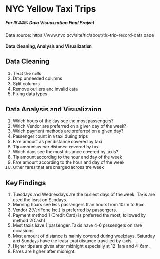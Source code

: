 # NYC Yellow Taxi Trips 
##### For IS 445: Data Visualization Final Project

Data source: https://www.nyc.gov/site/tlc/about/tlc-trip-record-data.page

#### Data Cleaning, Analysis and Visualization
 
 
 

## Data Cleaning
1. Treat the nulls
2. Drop unneeded columns
3. Split columns
4. Remove outliers and invalid data
5. Fixing data types




## Data Analysis and Visualizaion
1. Which hours of the day see the most passengers?
2. Which Vendor are preferred on a given day of the week?
3. Which payment methods are preferred on a given day?
4. Passenger count in a taxi during trips
5. Fare amount as per distance covered by taxi
6. Tip amount as per distance covered by taxi
7. Which days see the most distance covered by taxis?
8. Tip amount according to the hour and day of the week
9. Fare amount according to the hour and day of the week
10. Other fares that are charged across the week




## Key Findings
1. Tuesdays and Wednesdays are the busiest days of the week. Taxis are used the least on Sundays.
2. Morning hours see less passengers than hours from 10am to 9pm.
3. Vendor 2(VeriFone Inc.) is preferred by passengers.
4. Payment method 1 (Credit Card) is preferred the most, followed by method 2(Cash).
5. Most taxis have 1 passenger. Taxis have 4-6 passengers on rare occasions.
6. Most amount of distance is mainly covered during weekdays. Saturday and Sundays have the least total distance travelled by taxis.
7. Higher tips are given after midnight especially at 12-1am and 4-6am.
8. Fares are higher after midnight.


